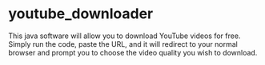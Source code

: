 # youtube_downloader
This java software will allow you to download YouTube videos for free. Simply run the code, paste the URL, and it will redirect to your normal browser and prompt you to choose the video quality you wish to download.
